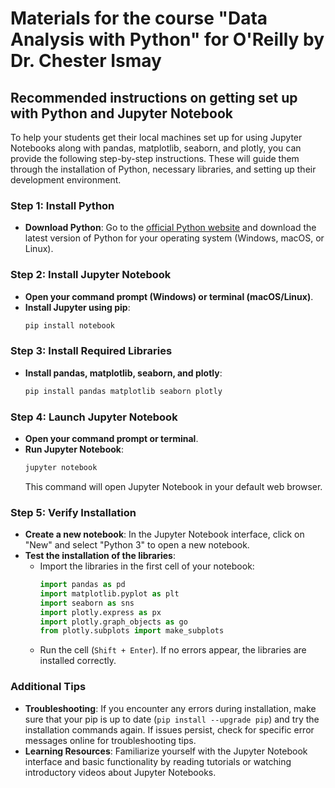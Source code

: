 # Materials for the course "Data Analysis with Python" for O'Reilly by Dr. Chester Ismay

## Recommended instructions on getting set up with Python and Jupyter Notebook

To help your students get their local machines set up for using Jupyter Notebooks along with pandas, matplotlib, seaborn, and plotly, you can provide the following step-by-step instructions. These will guide them through the installation of Python, necessary libraries, and setting up their development environment.

### Step 1: Install Python
- **Download Python**: Go to the [official Python website](https://www.python.org/downloads/) and download the latest version of Python for your operating system (Windows, macOS, or Linux).

### Step 2: Install Jupyter Notebook
- **Open your command prompt (Windows) or terminal (macOS/Linux)**.
- **Install Jupyter using pip**:
   ```bash
   pip install notebook
   ```

### Step 3: Install Required Libraries
- **Install pandas, matplotlib, seaborn, and plotly**:
   ```bash
   pip install pandas matplotlib seaborn plotly
   ```

### Step 4: Launch Jupyter Notebook
- **Open your command prompt or terminal**.
- **Run Jupyter Notebook**:
   ```bash
   jupyter notebook
   ```
   This command will open Jupyter Notebook in your default web browser.

### Step 5: Verify Installation
- **Create a new notebook**: In the Jupyter Notebook interface, click on "New" and select "Python 3" to open a new notebook.
- **Test the installation of the libraries**:
   - Import the libraries in the first cell of your notebook:
     ```python
     import pandas as pd
     import matplotlib.pyplot as plt
     import seaborn as sns
     import plotly.express as px
     import plotly.graph_objects as go
     from plotly.subplots import make_subplots
     ```
   - Run the cell (`Shift + Enter`). If no errors appear, the libraries are installed correctly.

### Additional Tips
- **Troubleshooting**: If you encounter any errors during installation, make sure that your pip is up to date (`pip install --upgrade pip`) and try the installation commands again. If issues persist, check for specific error messages online for troubleshooting tips.
- **Learning Resources**: Familiarize yourself with the Jupyter Notebook interface and basic functionality by reading tutorials or watching introductory videos about Jupyter Notebooks.
